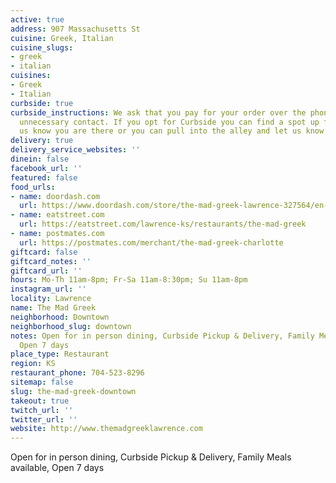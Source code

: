 ```yaml
---
active: true
address: 907 Massachusetts St
cuisine: Greek, Italian
cuisine_slugs:
- greek
- italian
cuisines:
- Greek
- Italian
curbside: true
curbside_instructions: We ask that you pay for your order over the phone to avoid
  unnecessary contact. If you opt for Curbside you can find a spot up front and let
  us know you are there or you can pull into the alley and let us know you have arrived.
delivery: true
delivery_service_websites: ''
dinein: false
facebook_url: ''
featured: false
food_urls:
- name: doordash.com
  url: https://www.doordash.com/store/the-mad-greek-lawrence-327564/en-US
- name: eatstreet.com
  url: https://eatstreet.com/lawrence-ks/restaurants/the-mad-greek
- name: postmates.com
  url: https://postmates.com/merchant/the-mad-greek-charlotte
giftcard: false
giftcard_notes: ''
giftcard_url: ''
hours: Mo-Th 11am-8pm; Fr-Sa 11am-8:30pm; Su 11am-8pm
instagram_url: ''
locality: Lawrence
name: The Mad Greek
neighborhood: Downtown
neighborhood_slug: downtown
notes: Open for in person dining, Curbside Pickup & Delivery, Family Meals available,
  Open 7 days
place_type: Restaurant
region: KS
restaurant_phone: 704-523-8296
sitemap: false
slug: the-mad-greek-downtown
takeout: true
twitch_url: ''
twitter_url: ''
website: http://www.themadgreeklawrence.com
---
```


Open for in person dining, Curbside Pickup & Delivery, Family Meals available, Open 7 days